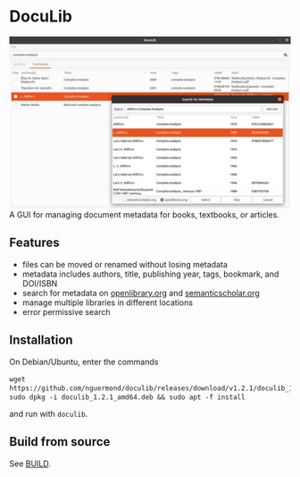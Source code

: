 # DocuLib
![screenshot.png](/icons/screenshot.png)
A GUI for managing document metadata for books, textbooks, or articles.

## Features
* files can be moved or renamed without losing metadata
* metadata includes authors, title, publishing year, tags, bookmark, and DOI/ISBN
* search for metadata on [openlibrary.org](https://openlibrary.org/) and [semanticscholar.org](https://www.semanticscholar.org/)
* manage multiple libraries in different locations
* error permissive search

## Installation
On Debian/Ubuntu, enter the commands
```
wget https://github.com/nguermond/doculib/releases/download/v1.2.1/doculib_1.2.1_amd64.deb
sudo dpkg -i doculib_1.2.1_amd64.deb && sudo apt -f install
```
and run with `doculib`.

## Build from source
See [BUILD](./BUILD.md).